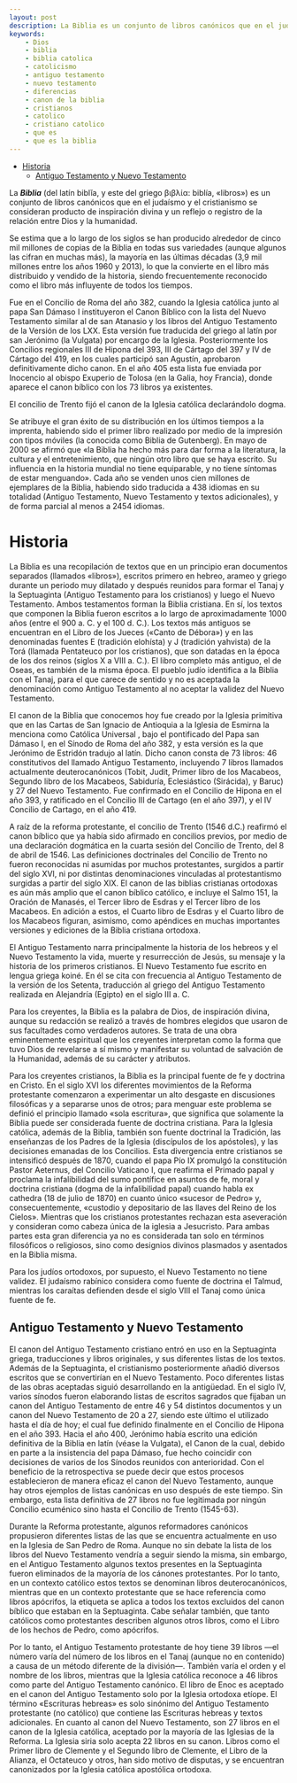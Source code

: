 ```yaml
---
layout: post
description: La Biblia es un conjunto de libros canónicos que en el judaísmo y el cristianismo 
keywords:
    - Dios
    - biblia
    - biblia catolica
    - catolicismo
    - antiguo testamento
    - nuevo testamento
    - diferencias 
    - canon de la biblia
    - cristianos
    - catolico
    - cristiano catolico
    - que es
    - que es la biblia
---
```


- [Historia](#historia)
   - [Antiguo Testamento y Nuevo Testamento](#antiguo-testamento-y-nuevo-testamento)

La ***Biblia*** (del latín biblĭa, y este del griego βιβλία: biblía, «libros»)​ es un conjunto de libros canónicos que en el judaísmo y el cristianismo se consideran producto de inspiración divina y un reflejo o registro de la relación entre Dios y la humanidad.

Se estima que a lo largo de los siglos se han producido alrededor de cinco mil millones de copias de la Biblia en todas sus variedades (aunque algunos las cifran en muchas más​), la mayoría en las últimas décadas (3,9 mil millones entre los años 1960 y 2013​), lo que la convierte en el libro más distribuido y vendido de la historia, siendo frecuentemente reconocido como el libro más influyente de todos los tiempos.​​

Fue en el Concilio de Roma del año 382, cuando la Iglesia católica junto al papa San Dámaso I instituyeron el Canon Bíblico con la lista del Nuevo Testamento similar al de san Atanasio y los libros del Antiguo Testamento de la Versión de los LXX. Esta versión fue traducida del griego al latín por san Jerónimo (la Vulgata) por encargo de la Iglesia. Posteriormente los Concilios regionales III de Hipona del 393, III de Cártago del 397 y IV de Cártago del 419, en los cuales participó san Agustín, aprobaron definitivamente dicho canon. En el año 405 esta lista fue enviada por Inocencio al obispo Exuperio de Tolosa (en la Galia, hoy Francia), donde aparece el canon bíblico con los 73 libros ya existentes.

El concilio de Trento fijó el canon de la Iglesia católica declarándolo dogma.

Se atribuye el gran éxito de su distribución en los últimos tiempos a la imprenta, habiendo sido el primer libro realizado por medio de la impresión con tipos móviles (la conocida como Biblia de Gutenberg).​ En mayo de 2000 se afirmó que «la Biblia ha hecho más para dar forma a la literatura, la cultura y el entretenimiento, que ningún otro libro que se haya escrito. Su influencia en la historia mundial no tiene equiparable, y no tiene síntomas de estar menguando».​ Cada año se venden unos cien millones de ejemplares de la Biblia,​​ habiendo sido traducida a 438 idiomas en su totalidad (Antiguo Testamento, Nuevo Testamento y textos adicionales), y de forma parcial al menos a 2454 idiomas.

# Historia

La Biblia es una recopilación de textos que en un principio eran documentos separados (llamados «libros»), escritos primero en hebreo, arameo y griego durante un periodo muy dilatado y después reunidos para formar el Tanaj y la Septuaginta (Antiguo Testamento para los cristianos) y luego el Nuevo Testamento. Ambos testamentos forman la Biblia cristiana. En sí, los textos que componen la Biblia fueron escritos a lo largo de aproximadamente 1000 años (entre el 900 a. C. y el 100 d. C.). Los textos más antiguos se encuentran en el Libro de los Jueces («Canto de Débora») y en las denominadas fuentes E (tradición elohísta) y J (tradición yahvista) de la Torá (llamada Pentateuco por los cristianos), que son datadas en la época de los dos reinos (siglos X a VIII a. C.). El libro completo más antiguo, el de Oseas, es también de la misma época. El pueblo judío identifica a la Biblia con el Tanaj, para el que carece de sentido y no es aceptada la denominación como Antiguo Testamento al no aceptar la validez del Nuevo Testamento.

El canon de la Biblia que conocemos hoy fue creado por la Iglesia primitiva que en las Cartas de San Ignacio de Antioquia a la Iglesia de Esmirna la menciona como Católica Universal , bajo el pontificado del  Papa san Dámaso I, en el Sínodo de Roma del año 382, y esta versión es la que Jerónimo de Estridón tradujo al latín. Dicho canon consta de 73 libros: 46 constitutivos del llamado Antiguo Testamento, incluyendo 7 libros llamados actualmente deuterocanónicos (Tobit, Judit, Primer libro de los Macabeos, Segundo libro de los Macabeos, Sabiduría, Eclesiástico (Sirácida), y Baruc) y 27 del Nuevo Testamento. Fue confirmado en el Concilio de Hipona en el año 393, y ratificado en el Concilio III de Cartago (en el año 397), y el IV Concilio de Cartago, en el año 419.

A raíz de la reforma protestante, el concilio de Trento (1546 d.C.) reafirmó el canon bíblico que ya había sido afirmado en concilios previos, por medio de una declaración dogmática en la cuarta sesión del Concilio de Trento, del 8 de abril de 1546. Las definiciones doctrinales del Concilio de Trento no fueron reconocidas ni asumidas por muchos protestantes, surgidos a partir del siglo XVI, ni por distintas denominaciones vinculadas al protestantismo surgidas a partir del siglo XIX. El canon de las biblias cristianas ortodoxas es aún más amplio que el canon bíblico católico, e incluye el Salmo 151, la Oración de Manasés, el Tercer libro de Esdras y el Tercer libro de los Macabeos. En adición a estos, el Cuarto libro de Esdras y el Cuarto libro de los Macabeos figuran, asimismo, como apéndices en muchas importantes versiones y ediciones de la Biblia cristiana ortodoxa.

El Antiguo Testamento narra principalmente la historia de los hebreos y el Nuevo Testamento la vida, muerte y resurrección de Jesús, su mensaje y la historia de los primeros cristianos. El Nuevo Testamento fue escrito en lengua griega koiné. En él se cita con frecuencia al Antiguo Testamento de la versión de los Setenta, traducción al griego del Antiguo Testamento realizada en Alejandría (Egipto) en el siglo III a. C.

Para los creyentes, la Biblia es la palabra de Dios, de inspiración divina, aunque su redacción se realizó a través de hombres elegidos que usaron de sus facultades como verdaderos autores. Se trata de una obra eminentemente espiritual que los creyentes interpretan como la forma que tuvo Dios de revelarse a sí mismo y manifestar su voluntad de salvación de la Humanidad, además de su carácter y atributos.

Para los creyentes cristianos, la Biblia es la principal fuente de fe y doctrina en Cristo. En el siglo XVI los diferentes movimientos de la Reforma protestante comenzaron a experimentar un alto desgaste en discusiones filosóficas y a separarse unos de otros; para menguar este problema se definió el principio llamado «sola escritura», que significa que solamente la Biblia puede ser considerada fuente de doctrina cristiana. Para la Iglesia católica, además de la Biblia, también son fuente doctrinal la Tradición, las enseñanzas de los Padres de la Iglesia (discípulos de los apóstoles), y las decisiones emanadas de los Concilios. Esta divergencia entre cristianos se intensificó después de 1870, cuando el papa Pío IX promulgó la constitución Pastor Aeternus, del Concilio Vaticano I, que reafirma el Primado papal y proclama la infalibilidad del sumo pontífice en asuntos de fe, moral y doctrina cristiana (dogma de la infalibilidad papal) cuando habla ex cathedra (18 de julio de 1870) en cuanto único «sucesor de Pedro» y, consecuentemente, «custodio y depositario de las llaves del Reino de los Cielos». Mientras que los cristianos protestantes rechazan esta aseveración y consideran como cabeza única de la iglesia a Jesucristo. Para ambas partes esta gran diferencia ya no es considerada tan solo en términos filosóficos o religiosos, sino como designios divinos plasmados y asentados en la Biblia misma.

Para los judíos ortodoxos, por supuesto, el Nuevo Testamento no tiene validez. El judaísmo rabínico considera como fuente de doctrina el Talmud, mientras los caraítas defienden desde el siglo VIII el Tanaj como única fuente de fe.

## Antiguo Testamento y Nuevo Testamento

El canon del Antiguo Testamento cristiano entró en uso en la Septuaginta griega, traducciones y libros originales, y sus diferentes listas de los textos. Además de la Septuaginta, el cristianismo posteriormente añadió diversos escritos que se convertirían en el Nuevo Testamento. Poco diferentes listas de las obras aceptadas siguió desarrollando en la antigüedad. En el siglo IV, varios sínodos fueron elaborando listas de escritos sagrados que fijaban un canon del Antiguo Testamento de entre 46 y 54 distintos documentos y un canon del Nuevo Testamento de 20 a 27, siendo este último el utilizado hasta el día de hoy; el cual fue definido finalmente en el Concilio de Hipona en el año 393. Hacia el año 400, Jerónimo había escrito una edición definitiva de la Biblia en latín (véase la Vulgata), el Canon de la cual, debido en parte a la insistencia del papa Dámaso, fue hecho coincidir con decisiones de varios de los Sínodos reunidos con anterioridad. Con el beneficio de la retrospectiva se puede decir que estos procesos establecieron de manera eficaz el canon del Nuevo Testamento, aunque hay otros ejemplos de listas canónicas en uso después de este tiempo. Sin embargo, esta lista definitiva de 27 libros no fue legitimada por ningún Concilio ecuménico sino hasta el Concilio de Trento (1545-63).

Durante la Reforma protestante, algunos reformadores canónicos propusieron diferentes listas de las que se encuentra actualmente en uso en la Iglesia de San Pedro de Roma. Aunque no sin debate la lista de los libros del Nuevo Testamento vendría a seguir siendo la misma, sin embargo, en el Antiguo Testamento algunos textos presentes en la Septuaginta fueron eliminados de la mayoría de los cánones protestantes. Por lo tanto, en un contexto católico estos textos se denominan libros deuterocanónicos, mientras que en un contexto protestante que se hace referencia como libros apócrifos, la etiqueta se aplica a todos los textos excluidos del canon bíblico que estaban en la Septuaginta. Cabe señalar también, que tanto católicos como protestantes describen algunos otros libros, como el Libro de los hechos de Pedro, como apócrifos.

Por lo tanto, el Antiguo Testamento protestante de hoy tiene 39 libros —el número varía del número de los libros en el Tanaj (aunque no en contenido) a causa de un método diferente de la división—. También varía el orden y el nombre de los libros, mientras que la Iglesia católica reconoce a 46 libros como parte del Antiguo Testamento canónico. El libro de Enoc es aceptado en el canon del Antiguo Testamento solo por la Iglesia ortodoxa etíope. El término «Escrituras hebreas» es solo sinónimo del Antiguo Testamento protestante (no católico) que contiene las Escrituras hebreas y textos adicionales. En cuanto al canon del Nuevo Testamento, son 27 libros en el canon de la Iglesia católica, aceptado por la mayoría de las Iglesias de la Reforma. La Iglesia siria solo acepta 22 libros en su canon. Libros como el Primer libro de Clemente y el Segundo libro de Clemente, el Libro de la Alianza, el Octateuco y otros, han sido motivo de disputas, y se encuentran canonizados por la Iglesia católica apostólica ortodoxa.
